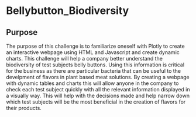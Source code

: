 # Bellybutton_Biodiversity

## Purpose 
The purpose of this challenge is to familiarize oneself with Plotly to create an interactive webpage using HTML and Javascript and create dynamic charts. This challenge will help a company better understand the biodiversity of test subjects belly buttons. Using this information is critical for the business as there are particular bacteria that can be useful to the develpment of flavors in plant based meat solutions. By creating a webpage with dynamic tables and charts this will allow anyone in the company to check each test subject quickly with all the relevant information displayed in a visually way. This will help with the decisions made and help narrow down which test subjects will be the most beneficial in the creation of flavors for their products. 
